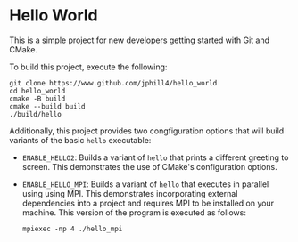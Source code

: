 # Hello World

This is a simple project for new developers getting started with Git and CMake.

To build this project, execute the following:

    git clone https://www.github.com/jphill4/hello_world
    cd hello_world
    cmake -B build
    cmake --build build
    ./build/hello

Additionally, this project provides two congfiguration options that will build
variants of the basic `hello` executable:

 * `ENABLE_HELLO2`: Builds a variant of `hello` that prints a different greeting to
   screen. This demonstrates the use of CMake's configuration options.

 * `ENABLE_HELLO_MPI`: Builds a variant of `hello` that executes in parallel using
   using MPI. This demonstrates incorporating external dependencies into a project
   and requires MPI to be installed on your machine. This version of the program
   is executed as follows:

       mpiexec -np 4 ./hello_mpi

